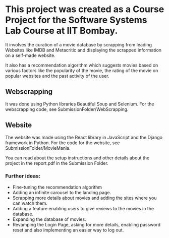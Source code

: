 # This project was created as a Course Project for the Software Systems Lab Course at IIT Bombay.

It involves the curation of a movie database by scrapping from leading Websites like IMDB and Metacritic and displaying the scrapped information on a self-made website.

It also has a recommendation algorithm which suggests movies based on various factors like the popularity of the movie, the rating of the movie on popular websites and the past activity of the user.

## Webscrapping
It was done using Python libraries Beautiful Soup and Selenium.
For the webscrapping code, see SubmissionFolder/WebScrapping.

## Website
The website was made using the React library in JavaScript and the Django framework in Python.
For the code for the website, see SubmissionFolder/MovieMania.

You can read about the setup instructions and other details about the project in the report.pdf in the Submission Folder.

### Further ideas:

* Fine-tuning the recommendation algorithm
* Adding an infinite carousel to the landing page.
* Scrapping more details about movies and adding the sites where you can watch them.
* Adding a feature enabling users to give reviews to the movies in the database.
* Expanding the database of movies.
* Revamping the Login Page, asking for more details, enabling password reset and also implementing an easier way to log out.
